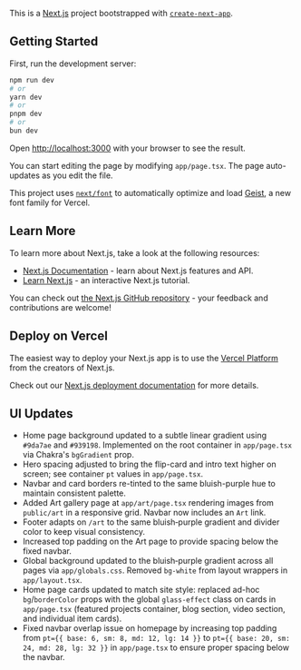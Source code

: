 This is a [Next.js](https://nextjs.org) project bootstrapped with [`create-next-app`](https://nextjs.org/docs/app/api-reference/cli/create-next-app).

## Getting Started

First, run the development server:

```bash
npm run dev
# or
yarn dev
# or
pnpm dev
# or
bun dev
```

Open [http://localhost:3000](http://localhost:3000) with your browser to see the result.

You can start editing the page by modifying `app/page.tsx`. The page auto-updates as you edit the file.

This project uses [`next/font`](https://nextjs.org/docs/app/building-your-application/optimizing/fonts) to automatically optimize and load [Geist](https://vercel.com/font), a new font family for Vercel.

## Learn More

To learn more about Next.js, take a look at the following resources:

- [Next.js Documentation](https://nextjs.org/docs) - learn about Next.js features and API.
- [Learn Next.js](https://nextjs.org/learn) - an interactive Next.js tutorial.

You can check out [the Next.js GitHub repository](https://github.com/vercel/next.js) - your feedback and contributions are welcome!

## Deploy on Vercel

The easiest way to deploy your Next.js app is to use the [Vercel Platform](https://vercel.com/new?utm_medium=default-template&filter=next.js&utm_source=create-next-app&utm_campaign=create-next-app-readme) from the creators of Next.js.

Check out our [Next.js deployment documentation](https://nextjs.org/docs/app/building-your-application/deploying) for more details.

## UI Updates

- Home page background updated to a subtle linear gradient using `#9da7ae` and `#939198`. Implemented on the root container in `app/page.tsx` via Chakra's `bgGradient` prop.
- Hero spacing adjusted to bring the flip-card and intro text higher on screen; see container `pt` values in `app/page.tsx`.
- Navbar and card borders re-tinted to the same bluish-purple hue to maintain consistent palette.
- Added Art gallery page at `app/art/page.tsx` rendering images from `public/art` in a responsive grid. Navbar now includes an `Art` link.
- Footer adapts on `/art` to the same bluish‑purple gradient and divider color to keep visual consistency.
- Increased top padding on the Art page to provide spacing below the fixed navbar.
- Global background updated to the bluish‑purple gradient across all pages via `app/globals.css`. Removed `bg-white` from layout wrappers in `app/layout.tsx`.
 - Home page cards updated to match site style: replaced ad-hoc `bg`/`borderColor` props with the global `glass-effect` class on cards in `app/page.tsx` (featured projects container, blog section, video section, and individual item cards).
- Fixed navbar overlap issue on homepage by increasing top padding from `pt={{ base: 6, sm: 8, md: 12, lg: 14 }}` to `pt={{ base: 20, sm: 24, md: 28, lg: 32 }}` in `app/page.tsx` to ensure proper spacing below the navbar.
